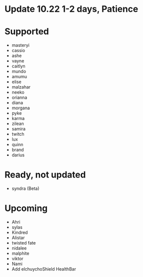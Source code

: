 # Update 10.22 1-2 days, Patience

# Supported
- masteryi
- cassio
- ashe
- vayne
- caitlyn
- mundo
- amumu
- elise
- malzahar
- neeko
- orianna
- diana
- morgana
- pyke
- karma
- zilean
- samira
- twitch
- lux
- quinn
- brand
- darius
# Ready, not updated
- syndra (Beta)
# Upcoming
- Ahri
- sylas
- Kindred
- Alistar 
- twisted fate
- nidalee
- malphite
- viktor
- Nami
- Add elchuychoShield HealthBar
